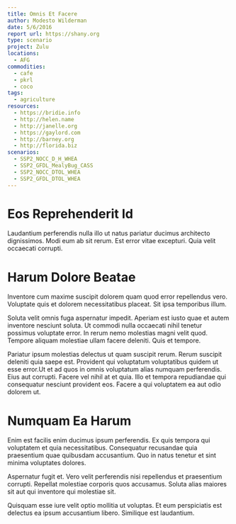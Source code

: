 ```yaml
---
title: Omnis Et Facere
author: Modesto Wilderman
date: 5/6/2016
report url: https://shany.org
type: scenario
project: Zulu
locations:
  - AFG
commodities:
  - cafe
  - pkrl
  - coco
tags:
  - agriculture
resources:
  - https://bridie.info
  - http://helen.name
  - http://janelle.org
  - https://gaylord.com
  - http://barney.org
  - http://florida.biz
scenarios:
  - SSP2_NOCC_D_H_WHEA
  - SSP2_GFDL_MealyBug_CASS
  - SSP2_NOCC_DTOL_WHEA
  - SSP2_GFDL_DTOL_WHEA
---
```

# Eos Reprehenderit Id
Laudantium perferendis nulla illo ut natus pariatur ducimus architecto dignissimos. Modi eum ab sit rerum. Est error vitae excepturi. Quia velit occaecati corrupti.

# Harum Dolore Beatae
Inventore cum maxime suscipit dolorem quam quod error repellendus vero. Voluptate quis et dolorem necessitatibus placeat. Sit ipsa temporibus illum.
 Soluta velit omnis fuga aspernatur impedit. Aperiam est iusto quae et autem inventore nesciunt soluta. Ut commodi nulla occaecati nihil tenetur possimus voluptate error. In rerum nemo molestias magni velit quod. Tempore aliquam molestiae ullam facere deleniti. Quis et tempore.
 Pariatur ipsum molestias delectus ut quam suscipit rerum. Rerum suscipit deleniti quia saepe est. Provident qui voluptatum voluptatibus quidem ut esse error.Ut et ad quos in omnis voluptatum alias numquam perferendis. Eius aut corrupti. Facere vel nihil at et quia. Illo et tempora repudiandae qui consequatur nesciunt provident eos. Facere a qui voluptatem ea aut odio dolorem ut.

# Numquam Ea Harum
Enim est facilis enim ducimus ipsum perferendis. Ex quis tempora qui voluptatem et quia necessitatibus. Consequatur recusandae quia praesentium quae quibusdam accusantium. Quo in natus tenetur et sint minima voluptates dolores.
 Aspernatur fugit et. Vero velit perferendis nisi repellendus et praesentium corrupti. Repellat molestiae corporis quos accusamus. Soluta alias maiores sit aut qui inventore qui molestiae sit.
 Quisquam esse iure velit optio mollitia ut voluptas. Et eum perspiciatis est delectus ea ipsum accusantium libero. Similique est laudantium.
